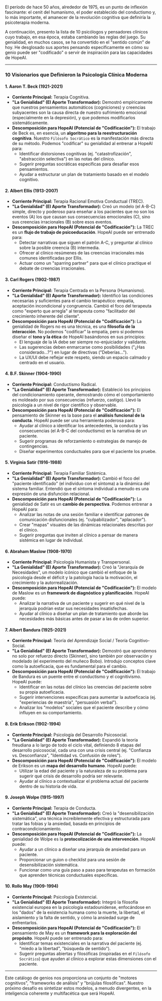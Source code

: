 El período de hace 50 años, alrededor de 1975, es un punto de inflexión fascinante: el cenit del humanismo, el poder establecido del conductismo y, lo más importante, el amanecer de la revolución cognitiva que definiría la psicoterapia moderna.

A continuación, presento la lista de 10 psicólogos y pensadores clínicos cuyo trabajo, en esa época, estaba cambiando las reglas del juego. Su genialidad, en muchos casos, se ha convertido en el "sentido común" de hoy. He desglosado sus aportes pensando específicamente en cómo su genio puede ser "codificado" o servir de inspiración para las capacidades de HopeAI.

---

### **10 Visionarios que Definieron la Psicología Clínica Moderna**

#### **1. Aaron T. Beck (1921-2021)**
* **Corriente Principal:** Terapia Cognitiva.
* **"La Genialidad" (El Aporte Transformador):** Demostró empíricamente que nuestros pensamientos automáticos (cogniciones) y creencias subyacentes son la causa directa de nuestro sufrimiento emocional (especialmente en la depresión), y que podemos modificarlos sistemáticamente.
* **Descomposición para HopeAI (Potencial de "Codificación"):** El trabajo de Beck es, en esencia, un **algoritmo para la reestructuración cognitiva**. Nuestro `Filósofo Socrático` es la manifestación más directa de su método. Podemos "codificar" su genialidad al entrenar a HopeAI para:
    * Identificar distorsiones cognitivas (ej. "catastrofización", "abstracción selectiva") en las notas del clínico.
    * Sugerir preguntas socráticas específicas para desafiar esos pensamientos.
    * Ayudar a estructurar un plan de tratamiento basado en el modelo cognitivo.

#### **2. Albert Ellis (1913-2007)**
* **Corriente Principal:** Terapia Racional Emotiva Conductual (TREC).
* **"La Genialidad" (El Aporte Transformador):** Creó un modelo (el A-B-C) simple, directo y poderoso para enseñar a los pacientes que no son los eventos (A) los que causan sus consecuencias emocionales (C), sino sus creencias irracionales (B) sobre esos eventos.
* **Descomposición para HopeAI (Potencial de "Codificación"):** La TREC es un **flujo de trabajo de psicoeducación**. HopeAI puede ser entrenado para:
    * Detectar narrativas que siguen el patrón A-C, y preguntar al clínico sobre la posible creencia (B) intermedia.
    * Ofrecer al clínico resúmenes de las creencias irracionales más comunes identificadas por Ellis.
    * Actuar como un "sparring partner" para que el clínico practique el debate de creencias irracionales.

#### **3. Carl Rogers (1902-1987)**
* **Corriente Principal:** Terapia Centrada en la Persona (Humanismo).
* **"La Genialidad" (El Aporte Transformador):** Identificó las condiciones necesarias y suficientes para el cambio terapéutico: empatía, aceptación incondicional y congruencia. Cambió el foco del terapeuta como "experto que arregla" al terapeuta como "facilitador del crecimiento inherente del cliente".
* **Descomposición para HopeAI (Potencial de "Codificación"):** La genialidad de Rogers no es una técnica, es una **filosofía de la interacción**. No podemos "codificar" la empatía, pero sí podemos diseñar el **tono y la ética** de HopeAI basándonos en sus principios:
    * El lenguaje de la IA debe ser siempre no-enjuiciador y validante.
    * Las sugerencias deben enmarcarse como posibilidades ("¿Has considerado...?") en lugar de directivas ("Deberías...").
    * La UX/UI debe reflejar este respeto, siendo un espacio calmado y centrado en el usuario.

#### **4. B.F. Skinner (1904-1990)**
* **Corriente Principal:** Conductismo Radical.
* **"La Genialidad" (El Aporte Transformador):** Estableció los principios del condicionamiento operante, demostrando cómo el comportamiento es moldeado por sus consecuencias (refuerzo, castigo). Llevó la psicología a un nivel de rigor científico y observable.
* **Descomposición para HopeAI (Potencial de "Codificación"):** El pensamiento de Skinner es la base para el **análisis funcional de la conducta**. HopeAI puede ser una herramienta poderosa para:
    * Ayudar al clínico a identificar los antecedentes, la conducta y las consecuencias (el A-B-C del conductismo) en la narrativa de un paciente.
    * Sugerir programas de reforzamiento o estrategias de manejo de contingencias.
    * Diseñar experimentos conductuales para que el paciente los pruebe.

#### **5. Virginia Satir (1916-1988)**
* **Corriente Principal:** Terapia Familiar Sistémica.
* **"La Genialidad" (El Aporte Transformador):** Cambió el foco del "paciente identificado" (el individuo con el síntoma) a la dinámica del sistema familiar. Entendió que el síntoma individual a menudo es una expresión de una disfunción relacional.
* **Descomposición para HopeAI (Potencial de "Codificación"):** La genialidad de Satir es un **cambio de perspectiva**. Podemos entrenar a HopeAI para:
    * Analizar las notas de una sesión familiar e identificar patrones de comunicación disfuncionales (ej. "culpabilizador", "aplacador").
    * Crear "mapas" visuales de las dinámicas relacionales descritas por el clínico.
    * Sugerir preguntas que inviten al clínico a pensar de manera sistémica en lugar de individual.

#### **6. Abraham Maslow (1908-1970)**
* **Corriente Principal:** Psicología Humanista y Transpersonal.
* **"La Genialidad" (El Aporte Transformador):** Creó la "Jerarquía de Necesidades", un modelo icónico que cambió el enfoque de la psicología desde el déficit y la patología hacia la motivación, el crecimiento y la autorrealización.
* **Descomposición para HopeAI (Potencial de "Codificación"):** El modelo de Maslow es un **framework de diagnóstico y planificación**. HopeAI puede:
    * Analizar la narrativa de un paciente y sugerir en qué nivel de la jerarquía podrían estar sus necesidades insatisfechas.
    * Ayudar al clínico a diseñar un plan de tratamiento que aborde las necesidades más básicas antes de pasar a las de orden superior.

#### **7. Albert Bandura (1925-2021)**
* **Corriente Principal:** Teoría del Aprendizaje Social / Teoría Cognitivo-Social.
* **"La Genialidad" (El Aporte Transformador):** Demostró que aprendemos no solo por refuerzo directo (Skinner), sino también por observación y modelado (el experimento del muñeco Bobo). Introdujo conceptos clave como la autoeficacia, que es fundamental para el cambio.
* **Descomposición para HopeAI (Potencial de "Codificación"):** El trabajo de Bandura es un puente entre el conductismo y el cognitivismo. HopeAI puede:
    * Identificar en las notas del clínico las creencias del paciente sobre su propia autoeficacia.
    * Sugerir intervenciones específicas para aumentar la autoeficacia (ej. "experiencias de maestría", "persuasión verbal").
    * Analizar los "modelos" sociales que el paciente describe y cómo influyen en su comportamiento.

#### **8. Erik Erikson (1902-1994)**
* **Corriente Principal:** Psicología del Desarrollo Psicosocial.
* **"La Genialidad" (El Aporte Transformador):** Expandió la teoría freudiana a lo largo de todo el ciclo vital, definiendo 8 etapas del desarrollo psicosocial, cada una con una crisis central (ej. "Confianza vs. Desconfianza", "Identidad vs. Confusión de roles").
* **Descomposición para HopeAI (Potencial de "Codificación"):** El modelo de Erikson es un **mapa del desarrollo humano**. HopeAI puede:
    * Utilizar la edad del paciente y la naturaleza de su problema para sugerir qué crisis de desarrollo podría ser relevante.
    * Ayudar al clínico a contextualizar el problema actual del paciente dentro de su historia de vida.

#### **9. Joseph Wolpe (1915-1997)**
* **Corriente Principal:** Terapia de Conducta.
* **"La Genialidad" (El Aporte Transformador):** Creó la "desensibilización sistemática", una técnica increíblemente efectiva y estructurada para tratar las fobias y la ansiedad, basada en principios de contracondicionamiento.
* **Descomposición para HopeAI (Potencial de "Codificación"):** La genialidad de Wolpe es la **protocolización de una intervención**. HopeAI puede:
    * Ayudar a un clínico a diseñar una jerarquía de ansiedad para un paciente.
    * Proporcionar un guion o checklist para una sesión de desensibilización sistemática.
    * Funcionar como una guía paso a paso para terapeutas en formación que aprenden técnicas conductuales específicas.

#### **10. Rollo May (1909-1994)**
* **Corriente Principal:** Psicología Existencial.
* **"La Genialidad" (El Aporte Transformador):** Integró la filosofía existencial europea en la psicología estadounidense, enfocándose en los "dados" de la existencia humana como la muerte, la libertad, el aislamiento y la falta de sentido, y cómo la ansiedad surge de enfrentarlos.
* **Descomposición para HopeAI (Potencial de "Codificación"):** El pensamiento de May es un **framework para la exploración del propósito**. HopeAI puede ser entrenado para:
    * Identificar temas existenciales en la narrativa del paciente (ej. "miedo a la libertad", "búsqueda de sentido").
    * Sugerir preguntas abiertas y filosóficas (inspiradas en el `Filósofo Socrático`) que ayuden al clínico a explorar estas dimensiones con el paciente.

---
Este catálogo de genios nos proporciona un conjunto de "motores cognitivos", "frameworks de análisis" y "brújulas filosóficas". Nuestro próximo desafío es sintetizar estos modelos, a menudo divergentes, en la inteligencia coherente y multifacética que será HopeAI.